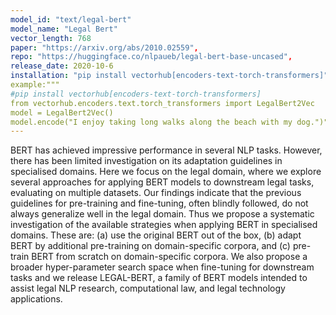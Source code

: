 ```yaml
---
model_id: "text/legal-bert" 
model_name: "Legal Bert" 
vector_length: 768 
paper: "https://arxiv.org/abs/2010.02559", 
repo: "https://huggingface.co/nlpaueb/legal-bert-base-uncased",
release_date: 2020-10-6
installation: "pip install vectorhub[encoders-text-torch-transformers]",
example:"""
#pip install vectorhub[encoders-text-torch-transformers]
from vectorhub.encoders.text.torch_transformers import LegalBert2Vec
model = LegalBert2Vec()
model.encode("I enjoy taking long walks along the beach with my dog.")"""
---
```


BERT has achieved impressive performance in several NLP tasks. However, there has been limited investigation on its adaptation guidelines in specialised domains. Here we focus on the legal domain, where we explore several approaches for applying BERT models to downstream legal tasks, evaluating on multiple datasets. Our findings indicate that the previous guidelines for pre-training and fine-tuning, often blindly followed, do not always generalize well in the legal domain. Thus we propose a systematic investigation of the available strategies when applying BERT in specialised domains. These are: (a) use the original BERT out of the box, (b) adapt BERT by additional pre-training on domain-specific corpora, and (c) pre-train BERT from scratch on domain-specific corpora. We also propose a broader hyper-parameter search space when fine-tuning for downstream tasks and we release LEGAL-BERT, a family of BERT models intended to assist legal NLP research, computational law, and legal technology applications.
